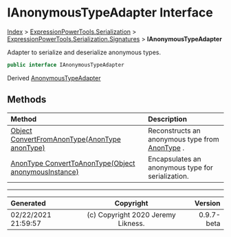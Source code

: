 ﻿# IAnonymousTypeAdapter Interface

[Index](../index.md) > [ExpressionPowerTools.Serialization](ExpressionPowerTools.Serialization.a.md) > [ExpressionPowerTools.Serialization.Signatures](ExpressionPowerTools.Serialization.Signatures.n.md) > **IAnonymousTypeAdapter**

Adapter to serialize and deserialize anonymous types.

```csharp
public interface IAnonymousTypeAdapter
```

Derived  [AnonymousTypeAdapter](ExpressionPowerTools.Serialization.Serializers.AnonymousTypeAdapter.cs.md) 

## Methods

| Method | Description |
| :-- | :-- |
| [Object ConvertFromAnonType(AnonType anonType)](ExpressionPowerTools.Serialization.Signatures.IAnonymousTypeAdapter.ConvertFromAnonType.m.md) | Reconstructs an anonymous type from [AnonType](ExpressionPowerTools.Serialization.Serializers.AnonType.cs.md) . |
| [AnonType ConvertToAnonType(Object anonymousInstance)](ExpressionPowerTools.Serialization.Signatures.IAnonymousTypeAdapter.ConvertToAnonType.m.md) | Encapsulates an anonymous type for serialization. |

---

| Generated | Copyright | Version |
| :-- | :-: | --: |
| 02/22/2021 21:59:57 | (c) Copyright 2020 Jeremy Likness. | 0.9.7-beta |
